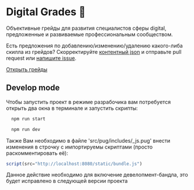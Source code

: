 # Digital Grades 🌱

Объективные грейды для развития специалистов сферы digital, предложенные и развиваемые профессиональным сообществом.

Есть предложения по добавлению/изменению/удалению какого-либа скилла из грейдов? Скорректируйте [контентный json](https://github.com/anmedio/grades/blob/master/src/react/grades.js) и отправьте pull request или [напишите issue](https://github.com/anmedio/grades/issues).

[Открыть грейды](https://anmedio.github.io/grades/)

## Develop mode

Чтобы запустить проект в режиме разрабочика вам потребуется открыть два окна в терминале и запустить скрипты:

```bash
  npm run start
```

```bash
  npm run dev
```

Также Вам необходимо в файле 'src/pug/includes/_js.pug' внести изменения в строчку с импортируемы скриптами (просто раскомментировать её):

```javascript
script(src="http://localhost:8080/static/bundle.js")
```

Данное действие необходимо для включение девелопмент-бандла, это будет исправлено в следующей версии проекта
